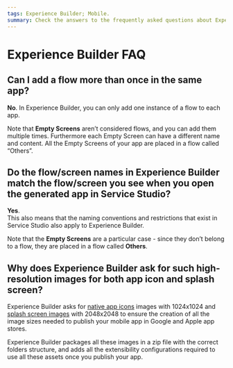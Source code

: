 ```yaml
---
tags: Experience Builder; Mobile.
summary: Check the answers to the frequently asked questions about Experience Builder.
---
```


# Experience Builder FAQ

## Can I add a flow more than once in the same app?

**No**.
In Experience Builder, you can only add one instance of a flow to each app.

Note that **Empty Screens** aren’t considered flows, and you can add them multiple times. Furthermore each Empty Screen can have a different name and content. All the Empty Screens of your app are placed in a flow called “Others”.

## Do the flow/screen names in Experience Builder match the flow/screen you see when you open the generated app in Service Studio?

**Yes**.<br/>
This also means that the naming conventions and restrictions that exist in Service Studio also apply to Experience Builder.

Note that the **Empty Screens** are a particular case - since they don’t belong to a flow, they are placed in a flow called **Others**.

## Why does Experience Builder ask for such high-resolution images for both app icon and splash screen?

Experience Builder asks for [native app icons](../../deliver-mobile/customize-mobile-app/modify-the-app-icon.md) images with 1024x1024 and [splash screen images](../../deliver-mobile/customize-mobile-app/use-custom-splash-screens.md) with 2048x2048 to ensure the creation of all the image sizes needed to publish your mobile app in Google and Apple app stores.

Experience Builder packages all these images in a zip file with the correct folders structure, and adds all the extensibility configurations required to use all these assets once you publish your app.
